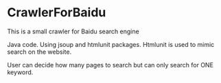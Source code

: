 # CrawlerForBaidu
<h>This is a small crawler for Baidu search engine</h>

<p>Java code. Using jsoup and htmlunit packages. Htmlunit is used to mimic search on the website.</p>

<p>User can decide how many pages to search but can only search for ONE keyword.</p>

